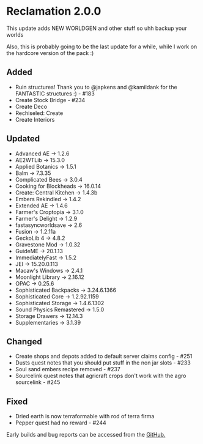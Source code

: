# Reclamation 2.0.0
This update adds NEW WORLDGEN and other stuff so uhh backup your worlds

Also, this is probably going to be the last update for a while, while I work on the hardcore version of the pack :)

## Added
* Ruin structures! Thank you to @japkens and @kamildank for the FANTASTIC structures :) - #183
* Create Stock Bridge - #234
* Create Deco
* Rechiseled: Create
* Create Interiors


## Updated
* Advanced AE -> 1.2.6
* AE2WTLib -> 15.3.0
* Applied Botanics -> 1.5.1
* Balm -> 7.3.35
* Complicated Bees -> 3.0.4
* Cooking for Blockheads -> 16.0.14
* Create: Central Kitchen -> 1.4.3b
* Embers Rekindled -> 1.4.2
* Extended AE -> 1.4.6
* Farmer's Croptopia -> 3.1.0
* Farmer's Delight -> 1.2.9
* fastasyncworldsave -> 2.6
* Fusion -> 1.2.11a
* GeckoLib 4 -> 4.8.2
* Gravestone Mod -> 1.0.32
* GuideME -> 20.1.13
* ImmediatelyFast -> 1.5.2
* JEI -> 15.20.0.113
* Macaw's Windows -> 2.4.1
* Moonlight Library -> 2.16.12
* OPAC -> 0.25.6
* Sophisticated Backpacks -> 3.24.6.1366
* Sophisticated Core -> 1.2.92.1159
* Sophisticated Storage -> 1.4.6.1302
* Sound Physics Remastered -> 1.5.0
* Storage Drawers -> 12.14.3
* Supplementaries -> 3.1.39


## Changed
* Create shops and depots added to default server claims config - #251
* Dusts quest notes that you should put stuff in the non jar slots - #233
* Soul sand embers recipe removed - #237
* Sourcelink quest notes that agricraft crops don't work with the agro sourcelink - #245


## Fixed
* Dried earth is now terraformable with rod of terra firma
* Pepper quest had no reward - #244


Early builds and bug reports can be accessed from the [GitHub.](https://github.com/ACCBDD/reclamation-dev)